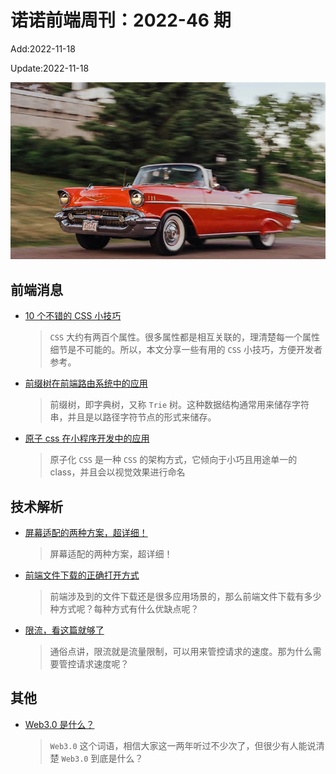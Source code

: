 <!--
 * @Description:
 * @Author: wangfuyuan
 * @Email: wangfuyuan@nnuo.com
 * @Date: 2022-06-12 14:46:06
 * @LastEditors: wangfuyuan
 * @LastEditTime: 2022-11-18 23:04:48
 * @FilePath: \nuofe-weekly1\2022\weekly-46.md
-->

# 诺诺前端周刊：2022-46 期

Add:2022-11-18

Update:2022-11-18

![202246](../images/2022/202246.jpg)

## 前端消息

- [10 个不错的 CSS 小技巧](https://juejin.cn/post/7089997204252786702)

  > `CSS` 大约有两百个属性。很多属性都是相互关联的，理清楚每一个属性细节是不可能的。所以，本文分享一些有用的 `CSS` 小技巧，方便开发者参考。

- [前缀树在前端路由系统中的应用](https://mp.weixin.qq.com/s/8G8CvZAzRNnhsfF6WZoKWg)

  > 前缀树，即字典树，又称 `Trie` 树。这种数据结构通常用来储存字符串，并且是以路径字符节点的形式来储存。

- [原子 css 在小程序开发中的应用](https://juejin.cn/post/7153598731118460941)

  > 原子化 `CSS` 是一种 `CSS` 的架构方式，它倾向于小巧且用途单一的 class，并且会以视觉效果进行命名

## 技术解析

- [屏幕适配的两种方案，超详细！](https://juejin.cn/post/7147897102398390308)

  > 屏幕适配的两种方案，超详细！

- [前端文件下载的正确打开方式](https://mp.weixin.qq.com/s/Yk8aepw9YwPwXeclHUgF0A)

  > 前端涉及到的文件下载还是很多应用场景的，那么前端文件下载有多少种方式呢？每种方式有什么优缺点呢？

- [限流，看这篇就够了](https://mp.weixin.qq.com/s/C83VPj9A6DmMBD6m5d6dUg)

  > 通俗点讲，限流就是流量限制，可以用来管控请求的速度。那为什么需要管控请求速度呢？

## 其他

- [Web3.0 是什么？](https://mp.weixin.qq.com/s/MqHNqFKPcFBtTjsHZmBkUg)

  > `Web3.0` 这个词语，相信大家这一两年听过不少次了，但很少有人能说清楚 `Web3.0` 到底是什么？
